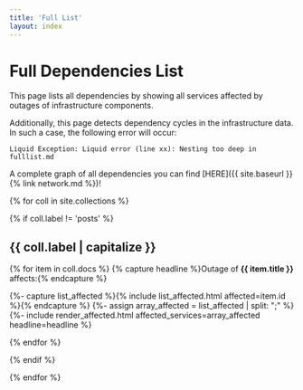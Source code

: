 ```yaml
---
title: 'Full List'
layout: index
---
```


# Full Dependencies List

This page lists all dependencies by showing all services affected by outages of infrastructure components.

Additionally, this page detects dependency cycles in the infrastructure data.
In such a case, the following error will occur:

```
Liquid Exception: Liquid error (line xx): Nesting too deep in fulllist.md
```

A complete graph of all dependencies you can find [HERE]({{ site.baseurl }}{% link network.md %})!

{% for coll in site.collections %}

{% if coll.label != 'posts' %}

## {{ coll.label | capitalize }}

{% for item in coll.docs %}
{% capture headline %}Outage of **{{ item.title }}** affects:{% endcapture %}

{%- capture list_affected %}{% include list_affected.html affected=item.id %}{% endcapture %}
{%- assign array_affected = list_affected | split: ";" %}
{%- include render_affected.html affected_services=array_affected headline=headline %}

{% endfor %}

{% endif %}

{% endfor %}
